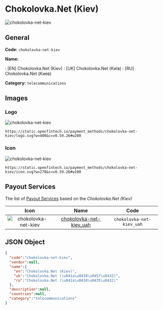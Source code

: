 
# Chokolovka.Net (Kiev) 
![chokolovka-net-kiev](https://static.openfintech.io/payment_methods/chokolovka-net-kiev/logo.svg?w=400&c=v0.59.26#w200)  

## General 
**Code:** `chokolovka-net-kiev` 
 
**Name:** 
 
:	[EN] Chokolovka.Net (Kiev) 
:	[UK] Chokolovka.Net (Київ) 
:	[RU] Chokolovka.Net (Киев) 
 
**Category:** `telecommunications` 
 

## Images 

### Logo 
![chokolovka-net-kiev](https://static.openfintech.io/payment_methods/chokolovka-net-kiev/logo.svg?w=400&c=v0.59.26#w200)  

```
https://static.openfintech.io/payment_methods/chokolovka-net-kiev/logo.svg?w=400&c=v0.59.26#w200
```  

### Icon 
![chokolovka-net-kiev](https://static.openfintech.io/payment_methods/chokolovka-net-kiev/icon.svg?w=278&c=v0.59.26#w100)  

```
https://static.openfintech.io/payment_methods/chokolovka-net-kiev/icon.svg?w=278&c=v0.59.26#w100
```  

## Payout Services 
 
The list of [Payout Services](/payout-services/) based on the _Chokolovka.Net (Kiev)_ 

|Icon|Name|Code| 
|:---:|:---:|:---:| 
|![chokolovka-net-kiev](https://static.openfintech.io/payout_methods/chokolovka-net-kiev/icon.svg?w=278&c=v0.59.26#w40) |[chokolovka-net-kiev_uah](/payout-services/chokolovka-net-kiev_uah/)|`chokolovka-net-kiev_uah`| 
 

## JSON Object 

```json
{
  "code":"chokolovka-net-kiev",
  "vendor":null,
  "name":{
    "en":"Chokolovka.Net (Kiev)",
    "uk":"Chokolovka.Net (\u041a\u0438\u0457\u0432)",
    "ru":"Chokolovka.Net (\u041a\u0438\u0435\u0432)"
  },
  "description":null,
  "countries":null,
  "category":"telecommunications"
}
```  
